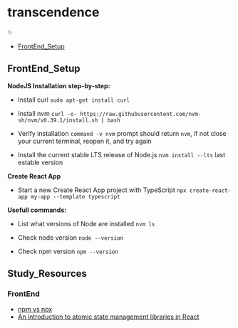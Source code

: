 # transcendence
:sparkles:


* [FrontEnd_Setup](#FrontEnd_Setup)

## FrontEnd_Setup

**NodeJS Installation step-by-step:**

* Install curl
`sudo apt-get install curl`

* Install nvm
`curl -o- https://raw.githubusercontent.com/nvm-sh/nvm/v0.39.1/install.sh | bash`

* Verify installation 
`command -v nvm` prompt should return `nvm`, if not close your current terminal, reopen it, and try again


* Install the current stable LTS release of Node.js
`nvm install --lts` last estable version

**Create React App**

* Start a new Create React App project with TypeScript
`npx create-react-app my-app --template typescript`

**Usefull commands:**

* List what versions of Node are installed
`nvm ls`

* Check node version
`node --version`

* Check npm version
`npm --version`

## Study_Resources

### FrontEnd

* [npm vs npx](https://www.freecodecamp.org/news/npm-vs-npx-whats-the-difference/)
* [An introduction to atomic state management libraries in React](https://dev.to/tomlienard/an-introduction-to-atomic-state-management-libraries-in-react-4fhh)
